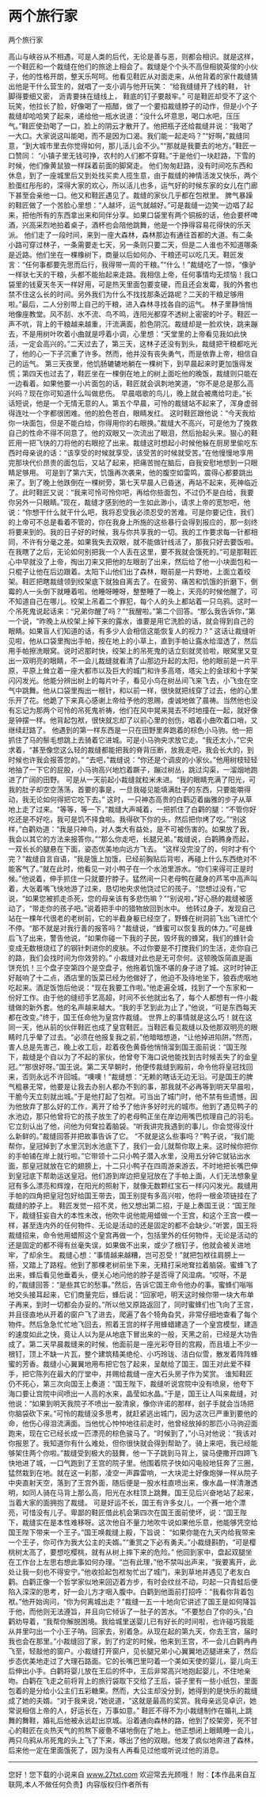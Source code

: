 # 两个旅行家

两个旅行家 

高山与峡谷从不相遇，可是人类的后代，无论是善与恶，则都会相识。就是这样，一个鞋匠和一个裁缝在他们的旅途上相会了。裁缝是个个头不高但相貌英俊的小伙子，他的性格开朗，整天乐呵呵。他看见鞋匠从对面走来，从他背着的家什裁缝猜出他是干什么营生的，就唱了一支小调与他开玩笑： 
“给我缝缝开了线的鞋， 
针脚得要细又密， 
沥青要抹在缝线上， 
鞋底的钉子要敲牢。” 
可是鞋匠却受不了这个玩笑，他拉长了脸，好像喝了一瓶醋，做了一个要掐裁缝脖子的动作，但是小个子裁缝却哈哈笑了起来，递给他一瓶水说道：“没什么坏意思，喝口水吧，压压气。”鞋匠使劲喝了一口，脸上的阴云才散开了。他把瓶子还给裁缝并说：“我喝了一大口。大家说这叫能喝，而不是因为口渴。我们能一起走吗？”“好啊，”裁缝同意，“到大城市里去你觉得如何，那儿活儿会不少。”“那就是我要去的地方。”鞋匠一口赞同： 
“小镇子里无钱可挣，农村的人们都不穿鞋。”于是他们一块赶路，下雪的时候，他们像黄鼠狼一样踩着前面的脚窝走。 
他们匆匆赶路，没有时间吃东西和休息，到了一座城里后又到处找买卖人揽生意，由于裁缝的神情活泼又快乐，两个脸蛋红彤彤的，深得大家的欢心，所以活儿也多，运气好的时候东家的女儿在门廊下甚至会亲他一口。他又和鞋匠遇见了。裁缝的家伙几乎都在包袱里。 
脾气暴躁的鞋匠做了一个苦脸心里想：“人越坏，运气就越好。”可是裁缝一边笑一边唱了起来，把他所有的东西拿出来和同伴分享。如果口袋里有两个铜板的话，他会要杯啤酒，兴高采烈地拍着桌子，酒杯也会陪他跳舞，他是一个挣得容易花得快的乐天派。 
他们走了一段时间，来到一座大森林，森林那边有通往首都的大道。有二条小路可穿过林子，一条需要走七天，另一条则只要二天，但是二人谁也不知道哪条是近路。他们坐在一棵橡树下，商量以后如何办、干粮还可以吃几天。鞋匠发言：“任何事都要先思而后行，我得带一周的干粮。”“什么！”裁缝吃了一惊，“像驴一样驮七天的干粮，头都不能抬起来走路。我相信上帝，任何事情均无烦恼！我口袋里的钱夏天冬天一样好用，可是热天里面包要变硬，而且还会发霉，我的外套也禁不住这么长的时间。另外我们为什么不找找那条近路呢？二天的干粮足够用啦。”最后，二人分别带上自己的干粮，进入森林寻找各自的运气。 
林子里静悄悄地像座教堂。风不刮、水不流、鸟不鸣，连阳光都穿不透树上密密的叶子。鞋匠一声不吭，背上的干粮越来越重，汗流满面，脸色阴沉。裁缝却是一脸欢快，跳来蹦去，不是用树叶吹着小曲就是哼着小调，心里想：“天堂里的上帝看见我如此快活，一定会高兴的。”二天过去了，第三天，这林子还没有到头，裁缝把干粮都吃光了，他的心一下子沉重了许多。然而，他并没有丧失勇气，而是依靠上帝，相信自己的运气。 
第三天夜里，他饥肠辘辘地躺在一棵树下，到早晨起来时更加饿得发慌；第四天也过去了，鞋匠坐在一棵倒在地上的树上面吃他的晚饭，裁缝则只能在一边看着。如果他要一小片面包的话，鞋匠就会讽刺地笑道，“你不是总是那么高兴吗？现在你可知道什么叫做悲伤。 
早晨唱歌的鸟儿，晚上就会被鹰给叼走。”长话短说，他是一个无情无意的人。第五个早晨，可怜的裁缝站不起来了，浑身虚弱得连吐一个字都很困难。他的脸色苍白，眼睛发红。 
这时鞋匠跟他说：“今天我给你一块面包，但是不能白给，你得用你的右眼换。”裁缝大不高兴，可是他为了挽救自己的性命不得不同意了。他的双眼又一次流出了眼泪，然后抬起头来。狠心的鞋匠用一把飞快的刀将他的右眼挖了出来。裁缝这时想起小时候他躲在厨房里偷吃东西时母亲说的话：“该享受的时候就享受，该受苦的时候就受苦。”在他慢慢地享用完那块代价昂贵的面包后，又站了起来，把痛苦抛在脑后，自我安慰地想到一只眼睛足够用。 
可是到了第六天，饥饿再次袭来，他的腹空如雷鸣，震得心都要跳出来了。到了晚上他跌倒在一棵树旁，第七天早晨人已昏迷，再站不起来，死神临近了。此时鞋匠又说：“我来可怜可怜你吧，再给你些面包，不过仍不是白给，我要你另外一只眼睛。”现在，裁缝才感到他的一生如此渺小，请求上帝的宽恕吧，他说：“你想干什么就干什么吧，我将忍受我必须忍受的苦难。可是你要记住，我们的上帝可不总是看着不管的，你在我身上所施的这些暴行会得到报应的，那一刻终将要来到的。我的日子好的时候，我与你共享我的一切。我的工作要求每一针都相同，不许有分毫之差。如果我失去双眼，就不能做针线活了，那我只好去要饭啦。在我瞎了之后，无论如何别把我一个人丢在这里，要不我就会饿死的。”可是那鞋匠心中早就没了上帝，掏出刀来又把他的左眼剖了出来，然后给了他一小块面包和一只棍子让他在后边跟着。太阳下山他们出了森林，眼前是一片野地，上面立着绞架。鞋匠把瞎裁缝领到绞架底下就独自离去了。在疲劳、痛苦和饥饿的折磨下，倒霉的人一头倒下就睡着啦。他睡呀睡呀，整整睡了一晚上，天亮的时候他醒了，可不知道自己在哪儿。绞架上吊着二个罪犯，每个人的头上都站着一只乌鸦。这时一个吊死鬼说起话来：“兄弟你醒了吗？”“我醒啦。”第二个回答。“那么我告诉你，”第一个说，“昨晚上从绞架上掉下来的露水，谁要是用它洗脸的话，就会得到自己的眼睛。如果盲人们知道的话，有多少人会相信这能恢复人的视力？” 
这话让裁缝听见啦，他从口袋里掏出手帕，按在地上的小草上，直到手帕让露水给湿透了，然后用手帕擦洗眼窝。说时迟那时快，绞架上的吊死鬼的话立刻就灵验啦，眼窝里又变出一双明亮的眼睛，不一会儿裁缝就看清了山那边升起的太阳，他的眼前是一片平原，平原上耸立着一座大都市以及巨大的城门和许多高塔，塔尖上的金球和十字架闪闪发光。他能分辨出树上的每片叶子，看见小鸟在树丛间飞来飞去，小飞虫在空气中跳舞。他从口袋里掏出一根针，和以前一样，很快就把线穿了过去，他的心里乐开了花。他跪了下来真心感谢上帝给予他的恩赐，虔诚地做了晨祷。当然他也没有忘记为那两个可怜的吊死鬼祈祷，他们在风中晃来晃去不时地撞在一起，就好像是钟摆一样。他背起包袱，很快就忘却了以前心里的创伤，唱着小曲吹着口哨，又继续赶路了。 
他遇到的第一样东西是一只在田野里奔跑着的棕色小马驹。他一把抓住了马的鬃毛想跳上去骑着它进城。可是小马驹央求放它走。“我还太小，”它央求着，“甚至像您这么轻的裁缝都能把我的脊背压断，放我走吧，我会长大的，到时候也许我会报答您的。” 
“去吧，”裁缝说：“你还是个调皮的小家伙。”他用树枝轻轻地抽了一下它的屁股，小马驹高兴地尥着蹶子，蹦过树丛，跳过沟渠，一溜烟地跑进了广阔的田野。 
可是从一天前起小裁缝就粒米未进。“我的眼睛充满了阳光，可我的肚子却空空荡荡，首要的事是，一旦我碰见能填满肚子的东西，只要能嚼得动，我无论如何得把它吃下去。” 
这时，一只神态高贵的白鹳迈着幽雅的步子从草地上走了过来。“等等，等一下，”裁缝大声喊着，一把抓住了白鹳的腿：“不管你好吃还是不好吃，我可是饥不择食啦。我得砍下你的头，然后把你烤了吃。”“别这样，”白鹳劝道：“我是只神鸟，对人类大有益处，是不可被伤害的。如果放了我，我会以其它的方法来报答你。”“那么你走吧，长腿兄弟。”裁缝说，白鹳腾身而起，一双长长的腿悬在下面，姿态优美地向远方飞去。 
“这样没完没了的，何时才有个完？”裁缝自言自语，“我是饿上加饿，已经前胸贴后背啦，再碰上什么东西绝对不能客气了。”就在此时，他看见一对小鸭子在一个水池里游水。“你们来得可正是时候。”他说着，伸手抓住一只就要拧脖子。猛然间一只老母鸭在藏身的芦苇中高声叫着，大张着嘴飞快地游了过来，恳切地央求他饶过它的孩子。“您想过没有，”它说，“如果您被抓走杀死，您的母亲该有多悲伤嘛？”“别说啦，”好心肠的裁缝被感动了，“带走你的孩子吧。”说着把手中的猎物放回到水中。 
他转过身子，发现自己站在一棵年代很老的老树前，它的半截身躯已经空了，野蜂在树洞前飞出飞进忙个不停。“那不就是对我行善的报答吗？”裁缝说，“蜂蜜可以恢复我的体力。”可是蜂后飞了出来，警告他说，“如果你碰一下我的子民，毁坏我的蜂窝，我们的蜂针会变成无数根烧红了的钢针刺进你的皮肤。不过你要是不打搅我们的生活，走你自己的路，我们会找时间为你效劳的。” 
小裁缝对此也是无可奈何。这顿晚饭简直是画饼充饥！三个盘子空第四个是空盘子，他拖着饥饿不堪的身子进了城。这时时钟正好敲响了十二点，酒店里的饭菜已经为他做好了，他迫不及待地坐下，狼吞虎咽地吃起来。酒足饭饱后他说：“现在我要工作啦。”他走遍全城，找到了一个东家和一份好工作。由于他的缝纫手艺高超，时间不长他就出名了，每个人都想有一件小裁缝做的新外套。他的名声越来越大。“我的手艺到此为止了，”他说，“可是东西每天都在改变。”终于，国王任命他为皇宫作裁缝。 
世界上的事情就是这么巧！就在这同一天，他从前的伙伴鞋匠也成了皇宫鞋匠。当鞋匠看见裁缝以及他那双明亮的眼睛时几乎晕了过去。“必须在他报复我之前，”他暗暗想道，“让他掉进陷阱。”然而，害人总是先害己，晚上收工后，趁着夜色黄昏他悄悄溜到国王面前说：“国王陛下，裁缝是个自以为了不起的家伙，他曾夸下海口说他能找到古时候丢失了的金皇冠。”“那很好呀。”国王说。第二天早朝时，他便传裁缝到殿前，命令他将皇冠找回来，否则永远不许回城。“噢噢！”裁缝想：“无赖的瞎话无边无沿。可是国王的脾气粗暴无常，他要是让我去办别人都办不到的事，那我就不必再等到明天早晨啦，干脆今天立刻就出城。”于是他打起了包袱。可当出了城门时，他不禁有些遗憾，因为他放弃了那么好的工作，离开了给予了他许多好时光的城市。他到了遇见鸭子的水池边，那只他曾将它的孩子放生了的老母鸭正坐在岸边用嘴巴梳理自己的羽毛。它立刻认出了他，问他为何耷拉着脑袋。“听我讲完我遇到的事儿，你会觉得没什么新鲜的。”裁缝回答并把故事告诉了它。 
“不就是这么些事吗？”鸭子说，“我们能帮你，皇冠掉到了水里沉到水池底下了，我们一会儿就帮你取上来。这时候你把你的手帕铺在岸上就行啦。”它带领十二只小鸭子潜入水里，没用五分钟它就钻出水面，那皇冠就放在它的翅膀上，十二只小鸭子在四周游来游去，不时地把长嘴巴伸到皇冠底下帮助运送皇冠。他们游到岸边把皇冠放在了手帕上面，人们无法想象皇冠有多么漂亮和辉煌，在阳光的照射下，就像无数颗红宝石一样闪闪发光。裁缝用手帕的四角把皇冠包好给国王带去，国王别提有多高兴啦，他将一根金项链挂在了裁缝的脖子上。 
鞋匠发觉一招不灵，他又想出第二招，于是上奏国王说：“国王陛下，裁缝狂妄自大的本性未改，他吹牛说他能用蜡做一个王宫，和这个王宫一模一样，甚至连内外的任何物件、无论是活动的还是固定的都不会缺少。”听罢，国王将裁缝招来，命令他用蜡照这个皇宫再做一个，包括里外的任何物件，无论是活动的还是固定的都不得有丝毫失误，如果做不出来，或少了根钉子，他就会被关进地牢，了却余生。 
裁缝心想：“事情越来越糟，岂可忍受！”就把包袱往肩膀上一搭，又踏上了路程。他到了那棵老树前坐下来，无精打采地耷拉着脑袋。蜜蜂飞了出来，蜂后看见他垂着头，便关心地问他的脖子是否得了风湿病。“哎呀，不是的，”裁缝回答：“是些其它的愁事。”然后，告诉它国王命令他办的事。蜜蜂们嗡嗡地交头接耳起来，它们商量完后，蜂后说：“回家吧，明天这时候你带一块大布单子再来，到时一切都会办妥的。”所以他又原路返回了，同时蜜蜂们也飞向了王宫，并且径直地从开着的窗户飞了进去，爬遍了各个犄角旮旯，非常仔细地查看了每个物件。然后急急忙忙地飞回去，照着王宫的样子用蜂蜡建造了一个皇宫模型，建造的速度如此之快，竟让人以为是从地底下冒出来的一般，天黑之前，已经是大功告成了。第二天早晨裁缝来的时候，他面前是一座光彩夺目的宫殿，而且墙上不少一根钉，顶上不缺一片瓦，整个建筑精美绝伦、小巧玲珑、洁白似雪，散发着阵阵蜂蜜的芳香。裁缝小心翼翼地用布把它包了起来，呈献给了国王，国王对此爱不释手，把它陈列在最大的厅堂中，并赐给裁缝一座大石头房子作为奖赏。 
谁知鞋匠仍不死心，第三次向国王上奏道：“国王陛下，裁缝听说宫院中没有喷泉，他夸下海口要让宫院中间喷出一人高的水来，晶莹如水晶。”于是，国王让人叫来裁缝，对他说：“如果到明天我院子不喷出一股清泉，像你许诺的那样，刽子手就会当场把你脑袋砍下来。”可怜的裁缝没多思考，就赶紧逃出城门，因为这次已严重到要他的命，他伤心得泪流满面。当他忧心忡忡地往前走时，他曾经放掉的那匹小马驹迎面跑来，现在它已经长成一匹漂亮的棕色骏马了。“时候到了，”小马对他说：“我该对你报恩了。我知道你有什么难处，但你很快就会得到帮助了。骑上来吧，我已经能够架住两个你啦。”裁缝受到极大的鼓舞，他一下子跳到马背上，骏马便撒开四蹄飞快地进了城，一口气跑到了王宫的院子里。他围着院子快如闪电般地狂奔了三圈，猛然栽到在地。就在这一刹那，凌空一声霹雷响，一大块泥土好像炮弹一样从院子中央直射天空，落到了王宫外面，随后便是一股水柱直喷出来，像水晶一样清澈透明，如同人骑在马背上那么高，阳光在水柱顶上跳舞。国王见后兴奋地站了起来，当着大家的面拥抱了裁缝。 
可是好运不长，国王有许多女儿，一个赛一地个漂亮，可惜没有儿子。卑鄙的鞋匠借此机会第四次在国王面前使坏，说：“国王陛下，裁缝实在是本性难移呀。这次他自不量力地吹牛说如果他乐意，他能够凭空给国王陛下带来一个王子。”国王唤裁缝上殿，下旨说： 
“如果你能在九天内给我带来一个王子，你可作为我大公主的夫婿。”“重赏之下必有勇夫。”小裁缝斟酌，“可是樱桃树太高了，要想吃樱桃，就有从树上摔下来的危险。” 
他回到家中，盘起双腿坐在工作台上左思右想此事如何办理。“岂有此理，”他不禁叫出声来，“我要离开，此处让我一刻也不得安宁。”他收拾起包袱匆忙出了城门，来到草地并遇见了老友白鹳。白鹳正像一个哲学家似地来回迈着方步，有时会纹丝不动，叼起一只青蛙后便陷入深深的思考，好一会儿方才咽入腹中。白鹳到他面前打招呼：“我看你背着包袱。”他开始询问，“你为何离城出走？”裁缝一五一十地向它讲述了国王是如何降旨于他，而他则无法遵旨，并且向它倾诉了一肚子的苦水。“不要愁白了你的头，”白鹳劝导着，“我帮你解脱困境。我给城里送婴儿已有好长的时间啦，也许碰巧我能从井里叼出一个小王子呐。回家去，别着急。从现在起的第九天，你去王宫，届时我也会在那里。”小裁缝回了家，到了约定的时候，他来到王宫，不一会儿白鹳冉冉飞至，轻敲他的窗户。小裁缝打开窗户，见长腿兄弟小心翼翼地迈腿进来了，然后步态优美地走过了大理石路面。它的长嘴巴里叼着一个美如天使的婴儿，婴儿向王后伸出小手。白鹳将婴儿放在王后的怀中，王后非常高兴地抱起婴儿，不住地亲吻。白鹳在飞走之前将背上的旅行袋取下交给了王后，袋子里有一些小纸包，里面包着的是分给小公主们五彩糖果。然而，大公主却没分到，她得到的是快乐的裁缝成了她的夫婿。“对于我来说，”她说道，“这就是最高的奖赏。我母亲远见卓识，她常说相信上帝的人，好运长在，万事如意。” 
鞋匠不得不为小裁缝制作在婚礼上跳舞的舞鞋，婚礼后他被永远赶出京城。沿着通向森林的路，他到了绞架旁，死不甘心的鞋匠在炎热天气的煎熬下疲惫不堪地倒在了地上。他正想闭上眼睛睡一会儿，两只乌鸦从吊死鬼的头上飞了下来，啄出了他的双眼。他发了疯似地奔进了森林，后来他一定在里面饿死了，因为没有人再看见过他或听说过他的消息。 

                  
--------------------
您好！您下载的小说来自 www.27txt.com 欢迎常去光顾哦！
附：【本作品来自互联网,本人不做任何负责】内容版权归作者所有